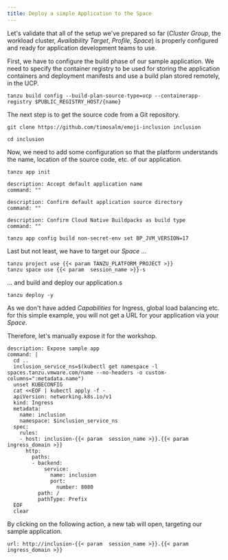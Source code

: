 ```yaml
---
title: Deploy a simple Application to the Space
---
```


Let's validate that all of the setup we've prepared so far (*Cluster Group*, the workload cluster, *Availability Target*, *Profile*, *Space*) is properly configured and ready for application development teams to use.

First, we have to configure the build phase of our sample application. We need to specify the container registry to be used for storing the application containers and deployment manifests and use a build plan stored remotely, in the UCP.
```execute
tanzu build config --build-plan-source-type=ucp --containerapp-registry $PUBLIC_REGISTRY_HOST/{name}
```

The next step is to get the source code from a Git repository. 
```execute
git clone https://github.com/timosalm/emoji-inclusion inclusion
```
```execute
cd inclusion
```

Now, we need to add some configuration so that the platform understands the name, location of the source code, etc. of our application.
```execute
tanzu app init
```
```terminal:execute
description: Accept default application name
command: ""
```
```terminal:execute
description: Confirm default application source directory
command: ""
```
```terminal:execute
description: Confirm Cloud Native Buildpacks as build type
command: ""
```
```execute
tanzu app config build non-secret-env set BP_JVM_VERSION=17
```

Last but not least, we have to target our *Space* ...
```execute
tanzu project use {{< param TANZU_PLATFORM_PROJECT >}}
tanzu space use {{< param  session_name >}}-s
```
... and build and deploy our application.s
```execute
tanzu deploy -y
```

As we don't have added *Capabilities* for Ingress, global load balancing etc. for this simple example, you will not get a URL for your application via your *Space*.

Therefore, let's manually expose it for the workshop.
```terminal:execute
description: Expose sample app
command: |
  cd ..
  inclusion_service_ns=$(kubectl get namespace -l spaces.tanzu.vmware.com/name --no-headers -o custom-columns=":metadata.name")
  unset KUBECONFIG
  cat <<EOF | kubectl apply -f -
  apiVersion: networking.k8s.io/v1
  kind: Ingress
  metadata:
    name: inclusion
    namespace: $inclusion_service_ns
  spec:
    rules:
    - host: inclusion-{{< param  session_name >}}.{{< param  ingress_domain >}}
      http:
        paths:
        - backend:
            service:
              name: inclusion
              port:
                number: 8080
          path: /
          pathType: Prefix
  EOF
  clear
```

By clicking on the following action, a new tab will open, targeting our sample application.
```dashboard:open-url
url: http://inclusion-{{< param  session_name >}}.{{< param  ingress_domain >}}
```